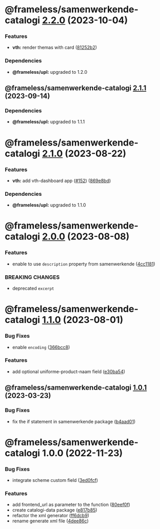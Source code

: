 # @frameless/samenwerkende-catalogi [2.2.0](https://github.com/frameless/strapi/compare/@frameless/samenwerkende-catalogi@2.1.1...@frameless/samenwerkende-catalogi@2.2.0) (2023-10-04)


### Features

* **vth:** render themas with card ([81252b2](https://github.com/frameless/strapi/commit/81252b22670389e186695ac5c20c66849c578212))





### Dependencies

* **@frameless/upl:** upgraded to 1.2.0

## @frameless/samenwerkende-catalogi [2.1.1](https://github.com/frameless/strapi/compare/@frameless/samenwerkende-catalogi@2.1.0...@frameless/samenwerkende-catalogi@2.1.1) (2023-09-14)





### Dependencies

* **@frameless/upl:** upgraded to 1.1.1

# @frameless/samenwerkende-catalogi [2.1.0](https://github.com/frameless/strapi/compare/@frameless/samenwerkende-catalogi@2.0.0...@frameless/samenwerkende-catalogi@2.1.0) (2023-08-22)


### Features

* **vth:** add vth-dashboard app ([#152](https://github.com/frameless/strapi/issues/152)) ([869e8bd](https://github.com/frameless/strapi/commit/869e8bdd0457a3d748254a27ac6c617d5d36ab6c))





### Dependencies

* **@frameless/upl:** upgraded to 1.1.0

# @frameless/samenwerkende-catalogi [2.0.0](https://github.com/frameless/strapi/compare/@frameless/samenwerkende-catalogi@1.1.0...@frameless/samenwerkende-catalogi@2.0.0) (2023-08-08)


### Features

* enable to use `description` property from samenwerkende ([4cc1181](https://github.com/frameless/strapi/commit/4cc1181194c7b3a3833c7c9e6ea530b7a440ed3e))


### BREAKING CHANGES

* deprecated `excerpt`

# @frameless/samenwerkende-catalogi [1.1.0](https://github.com/frameless/strapi/compare/@frameless/samenwerkende-catalogi@1.0.1...@frameless/samenwerkende-catalogi@1.1.0) (2023-08-01)


### Bug Fixes

* enable `encoding` ([366bcc8](https://github.com/frameless/strapi/commit/366bcc86bde59b4973c74ecdd0e66e999be5699e))


### Features

* add optional uniforme-product-naam field ([e30ba54](https://github.com/frameless/strapi/commit/e30ba546219254575fafa1288f81124d3817a659))

## @frameless/samenwerkende-catalogi [1.0.1](https://github.com/frameless/strapi/compare/@frameless/samenwerkende-catalogi@1.0.0...@frameless/samenwerkende-catalogi@1.0.1) (2023-03-23)


### Bug Fixes

* fix the if statement in samenwerkende package ([b4aad01](https://github.com/frameless/strapi/commit/b4aad010c351b1828437ae0ca8f6ef790f8140a4))

# @frameless/samenwerkende-catalogi 1.0.0 (2022-11-23)


### Bug Fixes

* integrate scheme custom field ([3ed0fcf](https://github.com/frameless/strapi/commit/3ed0fcfee2419c6cdf0ed425639a6a6e9a61f99c))


### Features

* add frontend_url as parameter to the function ([80eef0f](https://github.com/frameless/strapi/commit/80eef0f790bc6f2a0e86c99fc6838d5cf2c76579))
* create catalogi-data package ([e817b85](https://github.com/frameless/strapi/commit/e817b8555312809a75617ee4a19adecb3b071bea))
* refactor the xml generator ([ff6dcb9](https://github.com/frameless/strapi/commit/ff6dcb9d80fae6f1011d2bf5b7c34a686baf2dcf))
* rename generate xml file ([4dee86c](https://github.com/frameless/strapi/commit/4dee86cbf1cd2c47a77fb6c548424a08fe79bc65))
